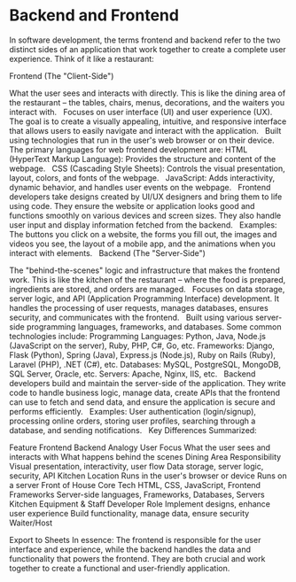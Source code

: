 # Backend and Frontend
In software development, the terms frontend and backend refer to the two distinct sides of an application that work together to create a complete user experience. Think of it like a restaurant:   

Frontend (The "Client-Side")

What the user sees and interacts with directly. This is like the dining area of the restaurant – the tables, chairs, menus, decorations, and the waiters you interact with.   
Focuses on user interface (UI) and user experience (UX). The goal is to create a visually appealing, intuitive, and responsive interface that allows users to easily navigate and interact with the application.   
Built using technologies that run in the user's web browser or on their device. The primary languages for web frontend development are:
HTML (HyperText Markup Language): Provides the structure and content of the webpage.   
CSS (Cascading Style Sheets): Controls the visual presentation, layout, colors, and fonts of the webpage.   
JavaScript: Adds interactivity, dynamic behavior, and handles user events on the webpage.   
Frontend developers take designs created by UI/UX designers and bring them to life using code. They ensure the website or application looks good and functions smoothly on various devices and screen sizes. They also handle user input and display information fetched from the backend.   
Examples: The buttons you click on a website, the forms you fill out, the images and videos you see, the layout of a mobile app, and the animations when you interact with elements.   
Backend (The "Server-Side")

The "behind-the-scenes" logic and infrastructure that makes the frontend work. This is like the kitchen of the restaurant – where the food is prepared, ingredients are stored, and orders are managed.   
Focuses on data storage, server logic, and API (Application Programming Interface) development. It handles the processing of user requests, manages databases, ensures security, and communicates with the frontend.   
Built using various server-side programming languages, frameworks, and databases. Some common technologies include:
Programming Languages: Python, Java, Node.js (JavaScript on the server), Ruby, PHP, C#, Go, etc.
Frameworks: Django, Flask (Python), Spring (Java), Express.js (Node.js), Ruby on Rails (Ruby), Laravel (PHP), .NET (C#), etc.
Databases: MySQL, PostgreSQL, MongoDB, SQL Server, Oracle, etc.
Servers: Apache, Nginx, IIS, etc.
  
Backend developers build and maintain the server-side of the application. They write code to handle business logic, manage data, create APIs that the frontend can use to fetch and send data, and ensure the application is secure and performs efficiently.   
Examples: User authentication (login/signup), processing online orders, storing user profiles, searching through a database, and sending notifications.   
Key Differences Summarized:

Feature	Frontend	Backend	Analogy
User Focus	What the user sees and interacts with	What happens behind the scenes	Dining Area
Responsibility	Visual presentation, interactivity, user flow	Data storage, server logic, security, API	Kitchen
Location	Runs in the user's browser or device	Runs on a server	Front of House
Core Tech	HTML, CSS, JavaScript, Frontend Frameworks	Server-side languages, Frameworks, Databases, Servers	Kitchen Equipment & Staff
Developer Role	Implement designs, enhance user experience	Build functionality, manage data, ensure security	Waiter/Host

Export to Sheets
In essence: The frontend is responsible for the user interface and experience, while the backend handles the data and functionality that powers the frontend. They are both crucial and work together to create a functional and user-friendly application.   


